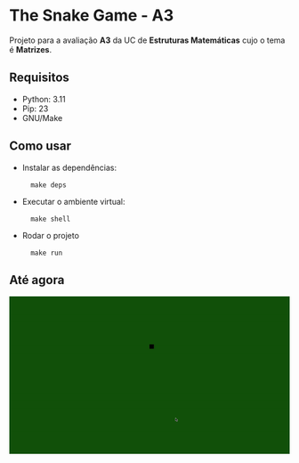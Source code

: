 # The Snake Game - A3

Projeto para a avaliação **A3** da UC de **Estruturas Matemáticas** cujo o tema é **Matrizes**.

## Requisitos

* Python: 3.11
* Pip: 23
* GNU/Make

## Como usar

* Instalar as dependências:

  ```shell
    make deps
  ```

* Executar o ambiente virtual:

  ```shell
    make shell
  ```

* Rodar o projeto

  ```shell
    make run
  ```

## Até agora

![1711071901542](assets/readme/1711071901542.png)
